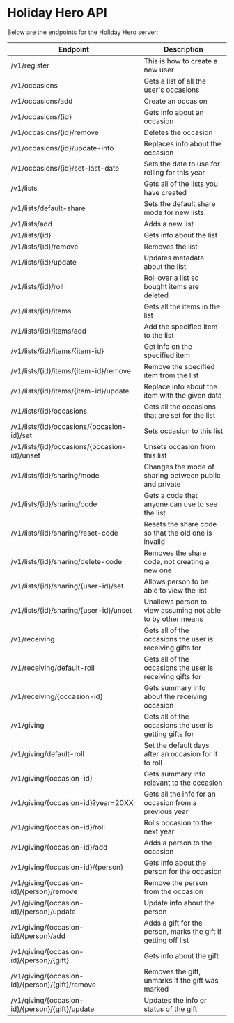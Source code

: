 Holiday Hero API
================

Below are the endpoints for the Holiday Hero server:

| Endpoint                                                  | Description                                                   |
|-----------------------------------------------------------|---------------------------------------------------------------|
| /v1/register                                              | This is how to create a new user                              |
| /v1/occasions                                             | Gets a list of all the user's occasions                       |
| /v1/occasions/add                                         | Create an occasion                                            |
| /v1/occasions/{id}                                        | Gets info about an occasion                                   |
| /v1/occasions/{id}/remove                                 | Deletes the occasion                                          |
| /v1/occasions/{id}/update-info                            | Replaces info about the occasion                              |
| /v1/occasions/{id}/set-last-date                          | Sets the date to use for rolling for this year                |
| /v1/lists                                                 | Gets all of the lists you have created                        |
| /v1/lists/default-share                                   | Sets the default share mode for new lists                     |
| /v1/lists/add                                             | Adds a new list                                               |
| /v1/lists/{id}                                            | Gets info about the list                                      |
| /v1/lists/{id}/remove                                     | Removes the list                                              |
| /v1/lists/{id}/update                                     | Updates metadata about the list                               |
| /v1/lists/{id}/roll                                       | Roll over a list so bought items are deleted                  |
| /v1/lists/{id}/items                                      | Gets all the items in the list                                |
| /v1/lists/{id}/items/add                                  | Add the specified item to the list                            |
| /v1/lists/{id}/items/{item-id}                            | Get info on the specified item                                |
| /v1/lists/{id}/items/{item-id}/remove                     | Remove the specified item from the list                       |
| /v1/lists/{id}/items/{item-id}/update                     | Replace info about the item with the given data               |
| /v1/lists/{id}/occasions                                  | Gets all the occasions that are set for the list              |
| /v1/lists/{id}/occasions/{occasion-id}/set                | Sets occasion to this list                                    |
| /v1/lists/{id}/occasions/{occasion-id}/unset              | Unsets occasion from this list                                |
| /v1/lists/{id}/sharing/mode                               | Changes the mode of sharing between public and private        |
| /v1/lists/{id}/sharing/code                               | Gets a code that anyone can use to see the list               |
| /v1/lists/{id}/sharing/reset-code                         | Resets the share code so that the old one is invalid          |
| /v1/lists/{id}/sharing/delete-code                        | Removes the share code, not creating a new one                |
| /v1/lists/{id}/sharing/{user-id}/set                      | Allows person to be able to view the list                     |
| /v1/lists/{id}/sharing/{user-id}/unset                    | Unallows person to view assuming not able to by other means   |
| /v1/receiving                                             | Gets all of the occasions the user is receiving gifts for     |
| /v1/receiving/default-roll                                | Gets all of the occasions the user is receiving gifts for     |
| /v1/receiving/{occasion-id}                               | Gets summary info about the receiving occasion                |
| /v1/giving                                                | Gets all of the occasions the user is getting gifts for       |
| /v1/giving/default-roll                                   | Set the default days after an occasion for it to roll         |
| /v1/giving/{occasion-id}                                  | Gets summary info relevant to the occasion                    |
| /v1/giving/{occasion-id}?year=20XX                        | Gets all the info for an occasion from a previous year        |
| /v1/giving/{occasion-id}/roll                             | Rolls occasion to the next year                               |
| /v1/giving/{occasion-id}/add                              | Adds a person to the occasion                                 |
| /v1/giving/{occasion-id}/{person}                         | Gets info about the person for the occasion                   |
| /v1/giving/{occasion-id}/{person}/remove                  | Remove the person from the occasion                           |
| /v1/giving/{occasion-id}/{person}/update                  | Update info about the person                                  |
| /v1/giving/{occasion-id}/{person}/add                     | Adds a gift for the person, marks the gift if getting off list|
| /v1/giving/{occasion-id}/{person}/{gift}                  | Gets info about the gift                                      |
| /v1/giving/{occasion-id}/{person}/{gift}/remove           | Removes the gift, unmarks if the gift was marked              |
| /v1/giving/{occasion-id}/{person}/{gift}/update           | Updates the info or status of the gift                        |
